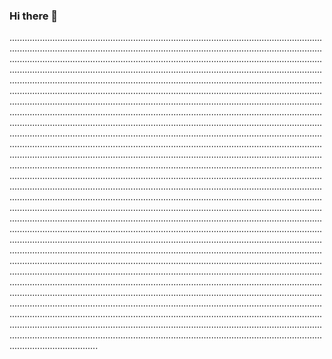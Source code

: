### Hi there 👋

...............................................................................................................................................................................................................................................................................................................................................................................................................................................................................................................................................................................................................................................................................................................................................................................................................................................................................................................................................................................................................................................................................................................................................................................................................................................................................................................................................................................................................................................................................................................................................................................................................................................................................................................................................................................................................................................................................................................................................................................................................................................................................................................................................................................................................................................................................................................................................................................................................................................................................................................................................................................................................................................................................................................................................................................................................................................................................................................................................................................................................................................................................................................................................................................................................................................................................................................................................................................................................................................................................................................................................................................................................................................................................................................................................................................